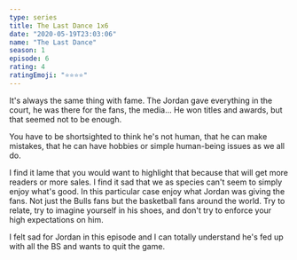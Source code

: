 ```yaml
---
type: series
title: The Last Dance 1x6
date: "2020-05-19T23:03:06"
name: "The Last Dance"
season: 1
episode: 6
rating: 4
ratingEmoji: "⭐️⭐️⭐️⭐️"
---
```


It's always the same thing with fame. The Jordan gave everything in the court, he was there for the fans, the media... He won titles and awards, but that seemed not to be enough.

You have to be shortsighted to think he's not human, that he can make mistakes, that he can have hobbies or simple human-being issues as we all do.

I find it lame that you would want to highlight that because that will get more readers or more sales. I find it sad that we as species can't seem to simply enjoy what's good. In this particular case enjoy what Jordan was giving the fans. Not just the Bulls fans but the basketball fans around the world. Try to relate, try to imagine yourself in his shoes, and don't try to enforce your high expectations on him.

I felt sad for Jordan in this episode and I can totally understand he's fed up with all the BS and wants to quit the game.

